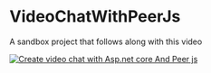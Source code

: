 # VideoChatWithPeerJs

A sandbox project that follows along with this video

[![Create video chat with Asp.net core And Peer js]({[image-url](https://youtu.be/caJQoa9qLrk)})]({[video-url](https://youtu.be/caJQoa9qLrk)} "Create video chat with Asp.net core And Peer js")
